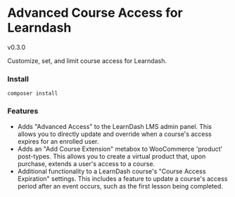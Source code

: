 # Advanced Course Access for Learndash
v0.3.0

Customize, set, and limit course access for Learndash.

### Install
`composer install`

### Features
 - Adds "Advanced Access" to the LearnDash LMS admin panel. This allows you to directly update and override when a course's access expires for an enrolled user.
 - Adds an "Add Course Extension" metabox to WooCommerce 'product' post-types. This allows you to create a virtual product that, upon purchase, extends a user's access to a course.
 - Additional functionality to a LearnDash course's "Course Access Expiration" settings. This includes a feature to update a course's access period after an event occurs, such as the first lesson being completed.